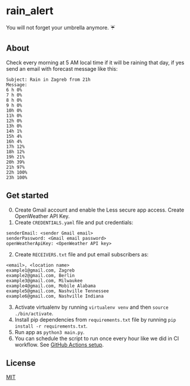 # rain_alert
You will not forget your umbrella anymore. :umbrella:

## About
Check every morning at 5 AM local time if it will be raining that day, if yes 
send an email with forecast message like this:
```
Subject: Rain in Zagreb from 21h
Message:
6 h 0%
7 h 0%
8 h 0%
9 h 0%
10h 0%
11h 0%
12h 0%
13h 0%
14h 1%
15h 4%
16h 4%
17h 12%
18h 12%
19h 21%
20h 39%
21h 97%
22h 100%
23h 100%
```

## Get started
0. Create Gmail account and enable the Less secure app access. 
Create OpenWeather API Key.
1. Create `CREDENTIALS.yaml` file and put credentials:
```
senderEmail: <sender Gmail email>
senderPassword: <Gmail email password>
openWeatherApiKey: <OpenWeather API key>
```
2. Create `RECEIVERS.txt` file and put email subscribers as:
```
<email>, <location name>
example1@gmail.com, Zagreb
example2@gmail.com, Berlin
example3@gmail.com, Milwaukee
example4@gmail.com, Mobile Alabama
example5@gmail.com, Nashville Tennessee
example6@gmail.com, Nashville Indiana
```
3. Activate virtualenv by running `virtualenv venv` and then `source ./bin/activate`.
4. Install pip dependencies from `requirements.txt` file by running `pip install -r requirements.txt`.
5. Run app as `python3 main.py`.
6. You can schedule the script to run once every 
hour like we did in CI workflow. See [GitHub Actions setup](https://github.com/IvanVnucec/rain_alert/blob/master/.github/workflows/main.yml).

## License
[MIT](LICENSE.md)
